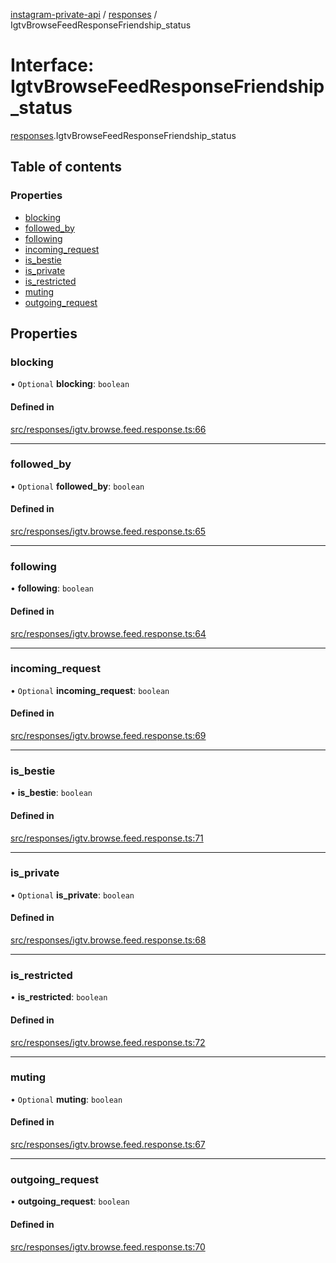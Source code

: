 [instagram-private-api](../../README.md) / [responses](../../modules/responses.md) / IgtvBrowseFeedResponseFriendship_status

# Interface: IgtvBrowseFeedResponseFriendship\_status

[responses](../../modules/responses.md).IgtvBrowseFeedResponseFriendship_status

## Table of contents

### Properties

- [blocking](IgtvBrowseFeedResponseFriendship_status.md#blocking)
- [followed\_by](IgtvBrowseFeedResponseFriendship_status.md#followed_by)
- [following](IgtvBrowseFeedResponseFriendship_status.md#following)
- [incoming\_request](IgtvBrowseFeedResponseFriendship_status.md#incoming_request)
- [is\_bestie](IgtvBrowseFeedResponseFriendship_status.md#is_bestie)
- [is\_private](IgtvBrowseFeedResponseFriendship_status.md#is_private)
- [is\_restricted](IgtvBrowseFeedResponseFriendship_status.md#is_restricted)
- [muting](IgtvBrowseFeedResponseFriendship_status.md#muting)
- [outgoing\_request](IgtvBrowseFeedResponseFriendship_status.md#outgoing_request)

## Properties

### blocking

• `Optional` **blocking**: `boolean`

#### Defined in

[src/responses/igtv.browse.feed.response.ts:66](https://github.com/Nerixyz/instagram-private-api/blob/b3351b9/src/responses/igtv.browse.feed.response.ts#L66)

___

### followed\_by

• `Optional` **followed\_by**: `boolean`

#### Defined in

[src/responses/igtv.browse.feed.response.ts:65](https://github.com/Nerixyz/instagram-private-api/blob/b3351b9/src/responses/igtv.browse.feed.response.ts#L65)

___

### following

• **following**: `boolean`

#### Defined in

[src/responses/igtv.browse.feed.response.ts:64](https://github.com/Nerixyz/instagram-private-api/blob/b3351b9/src/responses/igtv.browse.feed.response.ts#L64)

___

### incoming\_request

• `Optional` **incoming\_request**: `boolean`

#### Defined in

[src/responses/igtv.browse.feed.response.ts:69](https://github.com/Nerixyz/instagram-private-api/blob/b3351b9/src/responses/igtv.browse.feed.response.ts#L69)

___

### is\_bestie

• **is\_bestie**: `boolean`

#### Defined in

[src/responses/igtv.browse.feed.response.ts:71](https://github.com/Nerixyz/instagram-private-api/blob/b3351b9/src/responses/igtv.browse.feed.response.ts#L71)

___

### is\_private

• `Optional` **is\_private**: `boolean`

#### Defined in

[src/responses/igtv.browse.feed.response.ts:68](https://github.com/Nerixyz/instagram-private-api/blob/b3351b9/src/responses/igtv.browse.feed.response.ts#L68)

___

### is\_restricted

• **is\_restricted**: `boolean`

#### Defined in

[src/responses/igtv.browse.feed.response.ts:72](https://github.com/Nerixyz/instagram-private-api/blob/b3351b9/src/responses/igtv.browse.feed.response.ts#L72)

___

### muting

• `Optional` **muting**: `boolean`

#### Defined in

[src/responses/igtv.browse.feed.response.ts:67](https://github.com/Nerixyz/instagram-private-api/blob/b3351b9/src/responses/igtv.browse.feed.response.ts#L67)

___

### outgoing\_request

• **outgoing\_request**: `boolean`

#### Defined in

[src/responses/igtv.browse.feed.response.ts:70](https://github.com/Nerixyz/instagram-private-api/blob/b3351b9/src/responses/igtv.browse.feed.response.ts#L70)
